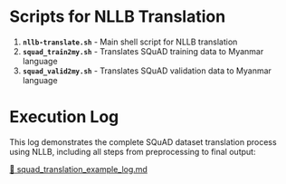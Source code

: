 # Scripts for NLLB Translation

1. **`nllb-translate.sh`** - Main shell script for NLLB translation
2. **`squad_train2my.sh`** - Translates SQuAD training data to Myanmar language
3. **`squad_valid2my.sh`** - Translates SQuAD validation data to Myanmar language

# Execution Log

This log demonstrates the complete SQuAD dataset translation process using NLLB, including all steps from preprocessing to final output:

[📄 squad_translation_example_log.md](https://github.com/ye-kyaw-thu/LU_Lab_Intern3_2025/blob/main/code_examples/NLLB_Translation/squad_translation_example_log.md)
